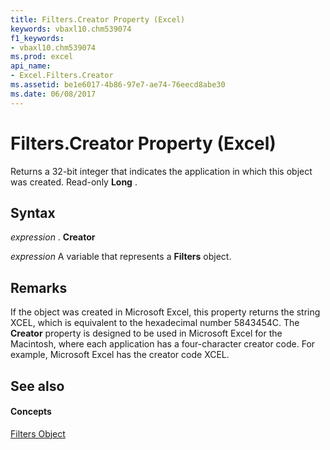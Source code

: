 ```yaml
---
title: Filters.Creator Property (Excel)
keywords: vbaxl10.chm539074
f1_keywords:
- vbaxl10.chm539074
ms.prod: excel
api_name:
- Excel.Filters.Creator
ms.assetid: be1e6017-4b86-97e7-ae74-76eecd8abe30
ms.date: 06/08/2017
---
```



# Filters.Creator Property (Excel)

Returns a 32-bit integer that indicates the application in which this object was created. Read-only  **Long** .


## Syntax

 _expression_ . **Creator**

 _expression_ A variable that represents a **Filters** object.


## Remarks

If the object was created in Microsoft Excel, this property returns the string XCEL, which is equivalent to the hexadecimal number 5843454C. The  **Creator** property is designed to be used in Microsoft Excel for the Macintosh, where each application has a four-character creator code. For example, Microsoft Excel has the creator code XCEL.


## See also


#### Concepts


[Filters Object](Excel.Filters.md)

